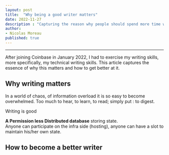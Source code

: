 ```yaml
---
layout: post
title:  "Why being a good writer matters"
date: 2022-11-27 
description : "Capturing the reason why people should spend more time writing, and perfecting their writing skills"
author: 
- Nicolas Moreau
published: true  
---
```



---

After joining Coinbase in January 2022, I had to exercise my writing skills, more specifically, my technical writing skills.
This article captures the essence of why this matters and how to get better at it.

## Why writing matters

In a world of chaos, of information overload it is so easy to become overwhelmed.
Too much to hear, to learn, to read; simply put : to digest.

Writing is good 

**A Permission less Distributed database** storing state. <br>
Anyone can participate on the infra side (hosting), anyone can have a slot to maintain his/her own state.

## How to become a better writer

